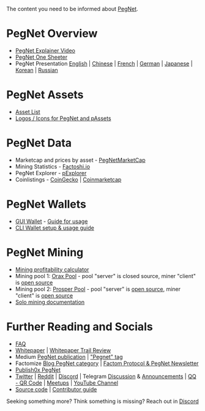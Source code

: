 The content you need to be informed about [PegNet](https://pegnet.org).

# PegNet Overview
* [PegNet Explainer Video](https://www.youtube.com/watch?v=bh0GlzLiM6Y)
* [PegNet One Sheeter](https://docs.google.com/document/d/1d4TMGNgHB5Hic_Xnej8ZIFovMhL0jHOvPVoli0LZQCg/edit?usp=sharing)
* PegNet Presentation [English](https://docs.google.com/presentation/d/1OyK93QO1c0A9pKVP2bPlDqw_blnJk8ronMJKM88rLTk/edit) |
[Chinese](https://drive.google.com/file/d/1jKqJ-rczNffAHKPXQAhLNllCFjrjv0iE/view) |
[French](https://docs.google.com/presentation/d/1kmEIDhTe-A3oR06JKsKs4vbNGk9DQvWL_soPCUtEZZU/edit) |
[German](https://drive.google.com/file/d/1EO_BjmZyDVuPyUqnSDixBambZwoxdmcR/view) |
[Japanese](https://docs.google.com/presentation/d/15NMxbjvKOmvym0vi4m77c-jHvZoZPYRefG2QlyC5IAw/edit) |
[Korean](https://drive.google.com/file/d/1SDB26HL3od2Wd3iHHR5g7A-ZcW-KUXkp/view) |
[Russian](https://docs.google.com/presentation/d/1veQiIxOpPaNS4LCbtVsZ_jS-fdXBb_VkKXUaYr0o79o/edit)

# PegNet Assets
* [Asset List](https://pegnet.org/#assets)
* [Logos / Icons for PegNet and pAssets](https://github.com/pegnet/docs/tree/master/resources/logos)

# PegNet Data
* Marketcap and prices by asset - [PegNetMarketCap](https://pegnetmarketcap.com)
* Mining Statistics - [Factoshi.io](https://factoshi.io/pegnet)
* PegNet Explorer - [pExplorer](https://factoshi.io/pegnet)
* Coinlistings - [CoinGecko](https://www.coingecko.com/en/coins/pegnet) | [Coinmarketcap](https://coinmarketcap.com/currencies/pegnet/)

# PegNet Wallets
* [GUI Wallet](https://factomatic.io/wallet/) - [Guide for usage](https://factomize.com/how-to-transfer-peg-from-the-enterprise-wallet-to-the-gui-wallet/)
* [CLI Wallet setup & usage guide](https://factomize.com/how-to-setup-the-pegnet-ecosystem-for-conversions-and-transfers/)

# PegNet Mining
* [Mining profitability calculator](https://www.oraxpool.com/calculator)
* Mining pool 1: [Orax Pool](https://www.oraxpool.com/) - pool "server" is closed source, miner "client" is [open source](https://gitlab.com/oraxpool)
* Mining pool 2: [Prosper Pool](https://prosperpool.io/) -  pool "server" is [open source](https://github.com/FactomWyomingEntity/prosper-pool), miner "client" is [open source](https://github.com/FactomWyomingEntity/prosper-pool/tree/master/prosper-miner)
* [Solo mining documentation](https://github.com/pegnet/pegnet/wiki/Mining)

# Further Reading and Socials
* [FAQ](https://pegnet.org/docs/faq.html)
* [Whitepaper](https://pegnet.org/docs/whitepaper.html) | [Whitepaper Trail Review](https://whitepapertrail.com/pegnet-project-review/)
* Medium [PegNet publication](https://medium.com/pegnet) | ["Pegnet" tag](https://medium.com/tag/pegnet/archive)
* Factomize [Blog PegNet category](https://factomize.com/category/pegnet/) | [Factom Protocol & PegNet Newsletter](https://factomize.com/forums/newsletter/354/view)
* [Publish0x PegNet](https://www.publish0x.com/tag/pegnet)
* [Twitter](https://twitter.com/PegNetNews) | [Reddit](https://www.reddit.com/r/PegNet/) | [Discord](https://pegnet.org/chat) | Telegram [Discussion](https://t.me/PegnetOfficial) & [Announcements](https://t.me/pegnetannouncements) | [QQ - QR Code](https://pegnet.org/img/wechat-qr.png) | [Meetups](https://www.meetup.com/pro/pegnet) | [YouTube Channel](https://www.youtube.com/channel/UCXv7IyC0Dz21-VxE2n0Z7nw)
* [Source code](https://github.com/pegnet) | [Contributor guide](https://github.com/pegnet/pegnet/wiki/Developer-Quickstart)

Seeking something more? Think something is missing? Reach out in [Discord](https://pegnet.org/chat)
